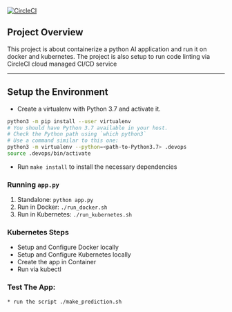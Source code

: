 [![CircleCI](https://dl.circleci.com/status-badge/img/gh/PeterHuynh/microservices-project/tree/main.svg?style=svg)](https://dl.circleci.com/status-badge/redirect/gh/PeterHuynh/microservices-project/tree/main)

## Project Overview

This project is about containerize a python AI application and run it on docker and kubernetes. The project is also setup to run code linting via CircleCI cloud managed CI/CD service

---

## Setup the Environment

* Create a virtualenv with Python 3.7 and activate it. 
```bash
python3 -m pip install --user virtualenv
# You should have Python 3.7 available in your host. 
# Check the Python path using `which python3`
# Use a command similar to this one:
python3 -m virtualenv --python=<path-to-Python3.7> .devops
source .devops/bin/activate
```
* Run `make install` to install the necessary dependencies

### Running `app.py`

1. Standalone:  `python app.py`
2. Run in Docker:  `./run_docker.sh`
3. Run in Kubernetes:  `./run_kubernetes.sh`

### Kubernetes Steps

* Setup and Configure Docker locally
* Setup and Configure Kubernetes locally
* Create the app in Container
* Run via kubectl

### Test The App:
    * run the script ./make_prediction.sh